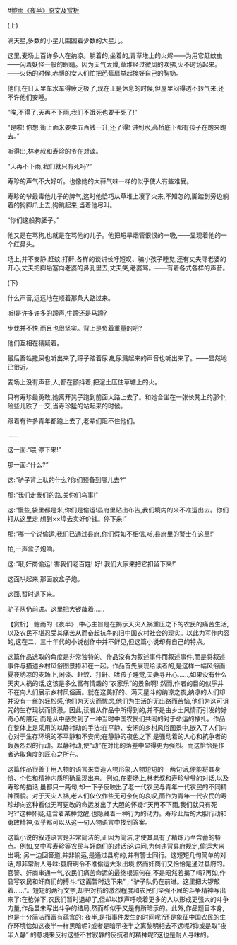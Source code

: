 #[鲍雨《夜半》原文及赏析](https://www.vrrw.net/wx/15003.html)

(上)

满天星,多数的小星儿围困着少数的大星儿。

这里,麦场上百许多人在纳凉。躺着的,坐着的,青草堆上的火烬——为用它赶蚊虫——闪着妖怪一般的眼睛。因为天气太燥,草堆经过微风的吹拂,火不时炀起来。——火炀的时候,赤膊的女人们忙把芭蕉扇举起掩好自己的胸奶。

他们,在日天里车水车得疲乏极了,现在正是休息的时候,但屋里闷得透不转气来,还不许他们安睡。

“唉,不得了,天再不下雨,我们不饿死也要干死了!”

“是啦! 你想,街上面米要卖五百钱一升,还了得! 讲到水,高桥底下都有孩子在跑来跑去。”

听得出,林老叔和寿珍的爷在对谈。

“天再不下雨,我们就只有死吗?”

寿珍的声气不大好听。也像她的大蒜气味一样的似乎使人有些难受。

寿珍的爷最毒他儿子的脾气,这时他恰巧从草堆上凑了火来,不知怎的,脚踏到旁边躺着的狗脚爪上去,狗跳起来,当着他尽叫。

“你们这般狗胚子。”

他又是在骂狗,也就是在骂他的儿子。他把短旱烟管恨恨的一吸,——显现着他的一个红鼻头。

场上,并不安静,赶蚊,打鼾,各样的谈讲长吁短叹、骗小孩子睡觉,还有丈夫寻老婆的开心,丈夫把脚垢塞向老婆的鼻孔里去,丈夫笑,老婆骂。——有着各式各样的声音。

(下)

什么声音,远远地在顺着那条大路过来。

听!是许多许多的蹄声,牛蹄还是马蹄?

步伐并不快,而且也很坚实。背上是负着重量的吧?

他们互相在猜疑着。

最后畜牲撒屎也听出来了,蹄子踏着尿塘,尿溅起来的声音也听出来了。——显然地已很近。

麦场上没有声音,人,都在颤抖着,把泥土压住草塘上的火。

只有寿珍最勇敢,她离开凳子跑到前面大路上去了。和她合坐在一张长凳上的那个,险些儿跌了一交,当寿珍猛的站起来的时候。

跟着有许多青年都跑上去了,老辈们阻不住他们。

……

这一面:“喂,停下来!”

那一面:“什么?”

这:“驴子背上驮的什么?你们预备到哪儿去?”

那:“我们走我们的路,关你们鸟事!”

这:“慢些,袋里都是米,你们是偷运!县府里贴出布告,我们境内的米不准运出去。你们打从这里走,想到××埠去卖好价钱。停下来!”

那:“哪一个说偷运,我们已通过县府,你们假如不相信,喏,县府里的警士在这里!”

拍,一声盒子炮响。

这:“哦,奸商偷运! 害我们老百姓! 好! 我们大家来把它扣留下来!”

这面哄起来,那面放盒子炮。

这面,暂时退下来。

驴子队仍前进。这里把大锣敲着……



【赏析】 鲍雨的《夜半》,中心主旨是在揭示天灾人祸重压之下的农民的痛苦生活,以及农民不堪忍受其痛苦从而奋起抗争的旧中国农村社会的现实。以此为写作内容的,这在二、三十年代的小说创作中并不鲜见,但这篇小说却有自己的特点。

这篇作品选取的角度是非常独特的。作品没有为叙述事件而叙述事件,而是将叙述事件与描述乡村风俗图景掺和在一起。作品首先展现给读者的,是这样一幅风俗画: 夏夜纳凉的麦场上,闲谈、赶蚊、打鼾、哄孩子睡觉,夫妻寻开心……,如果没有什么天灾人祸的话,这该是多么富有情趣的“农家乐”的景象啊! 然而,作者的目的似乎并不在向人们展示乡村风俗画。就在这美好的、满天星斗的纳凉之夜,纳凉的人们却并没有一丝的轻松感,他们为天灾而忧虑,他们为生活的无出路而苦恼,他们为这可诅咒的生存现状而愤懑。因此,读者从作品中所得到的,并不是由乡土风情而引发的好奇心的餍足,而是从中感受到了一种当时中国农民们共同的对于命运的挣扎。作品在整体上是采用的以静衬动的手法:在平静、安闲的乡村风俗图景中,嵌入了人们内心对于生存环境的不平静和不安闲;在静静的夜色之下,是骚动着的人心和抗争者的轰轰烈烈的行动。以静衬动,使“动”在对比的落差中显得更为强烈。而这恰恰是作者选取角度的匠心之所在。

这篇作品很善于用人物的语言来塑造人物形象,人物短短的一两句话,便能将其身份、个性和精神内质明确呈现出来。例如,在麦场上,林老叔和寿珍爷爷的对话,以及寿珍的插话,虽都只一两句,却一下子反映出了老一代农民与青年一代农民的不同精神面貌。对于天灾人祸,老人们仅仅作些无可奈何的哀叹,而作为青年一代农民的寿珍却向这种看似无可更改的命运发出了大胆的怀疑:“天再不下雨,我们就只有死吗?”这种怀疑,蕴含着某种觉醒,也隐藏着一种行为的动力。寿珍此后的大胆行动和勇敢精神,似乎都可以从这一句人物语言中找到答案。

这篇小说的叙述语言是非常简洁的,正因为简洁,才使其具有了精炼乃至含蓄的特点。例如,文中写寿珍等农民与奸商们的对话:这边问,为何违背县府规定,偷运大米出境; 另一边回答道,并非偷运,是通过县府的,并有警士同行。这短短几句简单的对话,却非常耐人寻味:县府明令不准偷运大米出境,然而奸商们又恰恰是通过县府的。官警、奸商串通一气,农民们痛苦命运的最终根源何在,不是昭然若揭了吗?再如,作品写农民和奸商们的搏斗:“这面暂时退下来” ; “驴子队仍在前进。这里把大锣敲着……”。短短的两行文字,却把对抗的激烈程度和农民们坚强不屈的斗争精神写出来了:在枪弹下,农民们暂时退却了,但却以锣声呼唤着更多的人以形成更强大的斗争力量,作品虽未写出斗争的结局,然而却似乎又是有所暗示的。此外,作品题目本身,也是十分简洁而富有蕴含的: 夜半,是指事件发生的时间呢?还是象征中国农民的生存环境恰如这夜半一样黑暗呢?或者是暗示夜半之离黎明相去不远呢?抑或是取“夜半人静” 的意境来反衬这些不甘寂静的反抗者的精神呢?这也是耐人寻味的。

